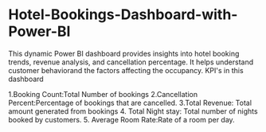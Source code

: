 # Hotel-Bookings-Dashboard-with-Power-BI
This dynamic Power BI dashboard provides insights into hotel booking trends, revenue analysis, and cancellation percentage. It helps understand customer behaviorand the factors affecting the occupancy.
KPI's in this dashboard

1.Booking Count:Total Number of bookings
2.Cancellation Percent:Percentage of bookings that are cancelled.
3.Total Revenue: Total amount generated from bookings
4. Total Night stay: Total number of nights booked by customers.
5. Average Room Rate:Rate of a room per day.

